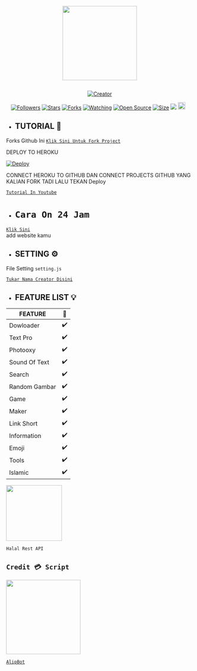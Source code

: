 

<p align="center">
<img src="https://avatars.githubusercontent.com/AlipBot" width="200" height="200"/>
</p>
<p align="center">
  <a href="#"><img src="http://readme-typing-svg.herokuapp.com?color=d1fa02&center=true&vCenter=true&multiline=false&lines=Welcome+To+Rest+Api+Alpis+" alt="">
</p>
<p align="center">
<a href="#"><img title="Creator" src="https://img.shields.io/badge/Creator-AlipBot-red.svg?style=for-the-badge&logo=github"></a>
</p>
<p align="center">
<a href="https://github.com/AlipBot?tab=followers"><img title="Followers" src="https://img.shields.io/github/followers/AlipBot?color=green&style=flat-square"></a>
<a href="https://github.com/AlipBot/Api-Alpis/stargazers/"><img title="Stars" src="https://img.shields.io/github/stars/AlipBot/Api-Alpis?color=white&style=flat-square"></a>
<a href="https://github.com/AlipBot/Api-Alpis/network/members"><img title="Forks" src="https://img.shields.io/github/forks/AlipBot/Api-Alpis?color=yellow&style=flat-square"></a>
<a href="https://github.com/AlipBot/Api-Alpis/watchers"><img title="Watching" src="https://img.shields.io/github/watchers/AlipBot/Api-Alpis?label=Watchers&color=red&style=flat-square"></a>
<a href="https://github.com/AlipBot/Api-Alpis"><img title="Open Source" src="https://badges.frapsoft.com/os/v2/open-source.svg?v=103"></a>
<a href="https://github.com/AlipBot/Api-Alpis/"><img title="Size" src="https://img.shields.io/github/repo-size/AlipBot/Api-Alpis?style=flat-square&color=darkred"></a>
<a href="https://hits.seeyoufarm.com"><img src="https://hits.seeyoufarm.com/api/count/incr/badge.svg?url=https%3A%2F%2Fgithub.com%2FAlipBot%2FApi-Alpis%2Fhit-counter&count_bg=%2379C83D&title_bg=%23555555&icon=probot.svg&icon_color=%2304FF00&title=hits&edge_flat=false"/></a>
<a href="https://github.com/AlipBot/Api-Alpis/graphs/commit-activity"><img height="20" src="https://img.shields.io/badge/Maintained-No-red.svg"></a>&nbsp;&nbsp;
</p>

* ## TUTORIAL 📌

Forks Github Ini
 [`Klik Sini Untuk Fork Project`](https://github.com/AlipBot/api-alpis/fork)<br>

DEPLOY TO HEROKU

[![Deploy](https://www.herokucdn.com/deploy/button.svg)](https://heroku.com/)

CONNECT HEROKU TO GITHUB DAN
CONNECT PROJECTS GITHUB YANG KALIAN FORK TADI
LALU TEKAN
Deploy

 [`Tutorial In Youtube`](https://youtu.be/QZ2FWTur9WA)<br>

* # ``Cara On 24 Jam``

[`Klik Sini`](https://kaffeine.herokuapp.com)<br>
add website kamu

* ## SETTING ⚙️
File Setting ``setting.js``

[`Tukar Nama Creator Disini`](https://github.com/AlipBot/Api-Alpis/blob/master/settings.js#:~:text=creator%20%3D%20%27-,%E4%B9%82%F0%9D%98%BC%F0%9D%99%A1%F0%9D%99%9E%F0%9D%99%A5%E4%B9%82,-%27)<br>

* ## FEATURE LIST 💡

| FEATURE |🌱|
| ------------- | ------------- |
| Dowloader |✔️|
| Text Pro  |✔️|
| Photooxy  |✔️|
| Sound Of Text  |✔️|
| Search  |✔️|
| Random Gambar  |✔️|
| Game  |✔️|
| Maker |✔️|
| Link Short  |✔️|
| Information |✔️|
| Emoji  |✔️|
| Tools  |✔️|
| Islamic  |✔️|

<img src="https://telegra.ph/file/1cbc7e659b35a053bf25f.png" width="150" height="150">

``Halal Rest API``

## ``Credit 💳 Script``

<img src="https://avatars.githubusercontent.com/AlipBot" width="200" height="200">

[`AlipBot`](https://github.com/AlipBot)<br>

